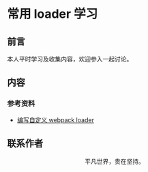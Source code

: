 # 常用 loader 学习

## 前言

本人平时学习及收集内容，欢迎参入一起讨论。

## 内容

### 参考资料

- [编写自定义 webpack loader](https://github.com/jerryOnlyZRJ/webpack-loader/blob/master/docs/webpack-loader.md)

## 联系作者

<div align="center">
    <p>
        平凡世界，贵在坚持。
    </p>
    <img :src="$withBase('/about/contact.png')" />
</div>
